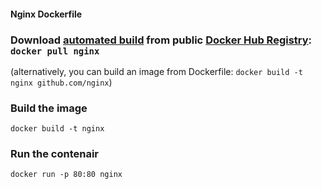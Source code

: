 #### Nginx Dockerfile


###  Download [automated build](https://registry.hub.docker.com/u/dockerfile/nginx/) from public [Docker Hub Registry](https://registry.hub.docker.com/): `docker pull nginx`

   (alternatively, you can build an image from Dockerfile: `docker build -t nginx github.com/nginx`)


### Build the image

    docker build -t nginx

### Run the contenair

    docker run -p 80:80 nginx

